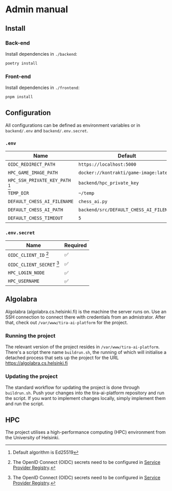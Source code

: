 # Admin manual

## Install

### Back-end

Install dependencies in `./backend`:

```sh
poetry install
```

### Front-end

Install dependencies in `./frontend`:

```sh
pnpm install
```

## Configuration

All configurations can be defined as environment variables or in `backend/.env` and `backend/.env.secret`.

### `.env`

| Name                                          | Default                                 | Required |
|-----------------------------------------------|-----------------------------------------|----------|
| `OIDC_REDIRECT_PATH`                          | `https://localhost:5000`                | ✅        |
| `HPC_GAME_IMAGE_PATH`                         | `docker://kontrakti/game-image:latest`  | ❌        |
| `HPC_SSH_PRIVATE_KEY_PATH` [^hpc_private_key] | `backend/hpc_private_key`               | ❌        |
| `TEMP_DIR`                                    | `~/temp`                                | ❌        |
| `DEFAULT_CHESS_AI_FILENAME`                   | `chess_ai.py`                           | ❌        |
| `DEFAULT_CHESS_AI_PATH`                       | `backend/src/DEFAULT_CHESS_AI_FILENAME` | ❌        |
| `DEFAULT_CHESS_TIMEOUT`                       | `5`                                     | ❌        |

### `.env.secret`

| Name                                     | Required |
|------------------------------------------|----------|
| `OIDC_CLIENT_ID` [^oidc_sp_registry]     | ✅        |
| `OIDC_CLIENT_SECRET` [^oidc_sp_registry] | ✅        |
| `HPC_LOGIN_NODE`                         | ✅        |
| `HPC_USERNAME`                           | ✅        |

[^oidc_sp_registry]: The OpenID Connect (OIDC) secrets need to be configured in [Service Provider Registry](https://sp-registry.it.helsinki.fi/).
[^hpc_private_key]: Default algorithm is Ed25519

## Algolabra
Algolabra (algolabra.cs.helsinki.fi) is the machine the server runs on. Use an SSH connection to connect there with credentials from an admistrator. After that, check out `/var/www/tira-ai-platform` for the project.

### Running the project
The relevant version of the project resides in `/var/www/tira-ai-platform`. There's a script there name `buildrun.sh`, the running of which will initialise a detached process that sets up the project for the URL https://algolabra.cs.helsinki.fi

### Updating the project
The standard workflow for updating the project is done through `buildrun.sh`. Push your changes into the tira-ai-platform repository and run the script. If you want to implement changes locally, simply implement them and run the script. 

## HPC
The project utilises a high-performance computing (HPC) environment from the University of Helsinki. 